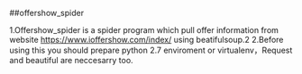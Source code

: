 ##offershow_spider

1.Offershow_spider is a spider program which pull offer information from website https://www.ioffershow.com/index/ using beatifulsoup.2
2.Before using this you should prepare python 2.7 enviroment or virtualenv，Request and beautiful are neccesarry too.
